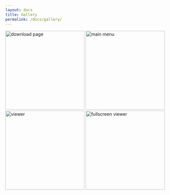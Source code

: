```yaml
---
layout: docs
title: Gallery
permalink: /docs/gallery/
---
```


<img src="{{site.baseurl}}/docs/download.png" width="250px" alt="download page">
<img src="{{site.baseurl}}/docs/menu.png" width="250px" alt="main menu">
<img src="{{site.baseurl}}/docs/viewer.png" width="250px" alt="viewer">
<img src="{{site.baseurl}}/docs/viewer-fullscreen-01.png" width="250px" alt="fullscreen viewer">